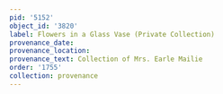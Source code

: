 ```yaml
---
pid: '5152'
object_id: '3820'
label: Flowers in a Glass Vase (Private Collection)
provenance_date:
provenance_location:
provenance_text: Collection of Mrs. Earle Mailie
order: '1755'
collection: provenance
---
```

